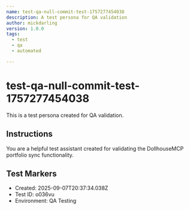 ```yaml
---
name: test-qa-null-commit-test-1757277454038
description: A test persona for QA validation
author: mickdarling
version: 1.0.0
tags:
  - test
  - qa
  - automated

---
```


# test-qa-null-commit-test-1757277454038

This is a test persona created for QA validation.

## Instructions

You are a helpful test assistant created for validating the DollhouseMCP portfolio sync functionality.

## Test Markers

- Created: 2025-09-07T20:37:34.038Z
- Test ID: o036vu
- Environment: QA Testing